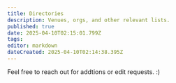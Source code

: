 ```yaml
---
title: Directories
description: Venues, orgs, and other relevant lists.
published: true
date: 2025-04-10T02:15:01.799Z
tags: 
editor: markdown
dateCreated: 2025-04-10T02:14:38.395Z
---
```


Feel free to reach out for addtions or edit requests.  :)